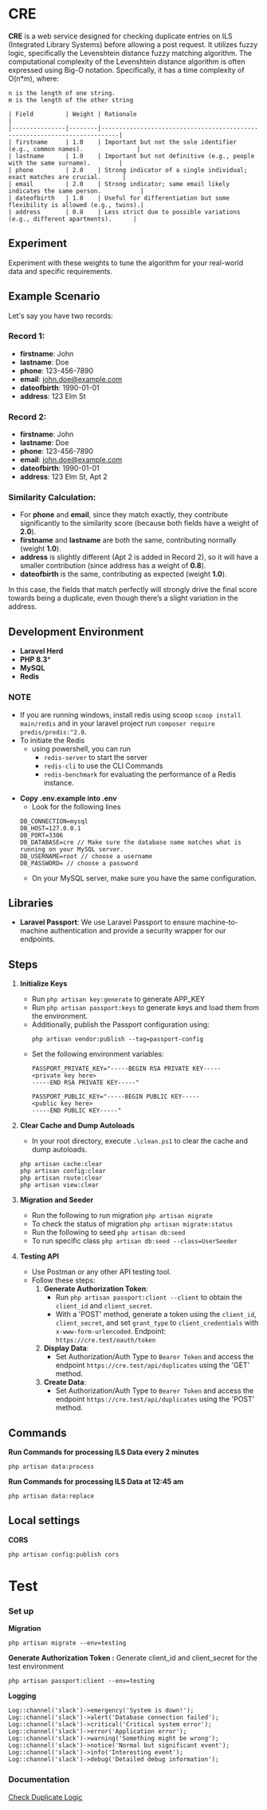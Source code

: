 # CRE

**CRE** is a web service designed for checking duplicate entries on ILS (Integrated Library Systems) before allowing a post request. It utilizes fuzzy logic, specifically the Levenshtein distance fuzzy matching algorithm.
The computational complexity of the Levenshtein distance algorithm is often expressed using Big-O notation. Specifically, it has a time complexity of O(n*m), where:
```
n is the length of one string.
m is the length of the other string
```

```
| Field         | Weight | Rationale                                                                 |
|---------------|--------|---------------------------------------------------------------------------|
| firstname     | 1.0    | Important but not the sole identifier (e.g., common names).               |
| lastname      | 1.0    | Important but not definitive (e.g., people with the same surname).        |
| phone         | 2.0    | Strong indicator of a single individual; exact matches are crucial.      |
| email         | 2.0    | Strong indicator; same email likely indicates the same person.           |
| dateofbirth   | 1.0    | Useful for differentiation but some flexibility is allowed (e.g., twins).|
| address       | 0.8    | Less strict due to possible variations (e.g., different apartments).      |

```
## Experiment

Experiment with these weights to tune the algorithm for your real-world data and specific requirements.

## Example Scenario

Let's say you have two records:

### Record 1:
- **firstname**: John
- **lastname**: Doe
- **phone**: 123-456-7890
- **email**: john.doe@example.com
- **dateofbirth**: 1990-01-01
- **address**: 123 Elm St

### Record 2:
- **firstname**: John
- **lastname**: Doe
- **phone**: 123-456-7890
- **email**: john.doe@example.com
- **dateofbirth**: 1990-01-01
- **address**: 123 Elm St, Apt 2

### Similarity Calculation:

- For **phone** and **email**, since they match exactly, they contribute significantly to the similarity score (because both fields have a weight of **2.0**).
- **firstname** and **lastname** are both the same, contributing normally (weight **1.0**).
- **address** is slightly different (Apt 2 is added in Record 2), so it will have a smaller contribution (since address has a weight of **0.8**).
- **dateofbirth** is the same, contributing as expected (weight **1.0**).

In this case, the fields that match perfectly will strongly drive the final score towards being a duplicate, even though there’s a slight variation in the address.

## Development Environment

- **Laravel Herd**
- **PHP 8.3***
- **MySQL**
- **Redis**

### NOTE
- If you are running windows, install redis using scoop `scoop install main/redis` and in your laravel project run `composer require predis/predis:^2.0`.
- To initiate the Redis
    - using powershell, you can run 
        - `redis-server` to start the server
        - `redis-cli` to use the CLI Commands
        - `redis-benchmark` for evaluating the performance of a Redis instance. 


<!--  copy .env.example into .env -->
- **Copy .env.example into .env**
    - Look for the following lines 
    ```
    DB_CONNECTION=mysql
    DB_HOST=127.0.0.1
    DB_PORT=3306
    DB_DATABASE=cre // Make sure the database name matches what is running on your MySQL server.
    DB_USERNAME=root // choose a username
    DB_PASSWORD= // choose a password
    ```
    - On your MySQL server, make sure you have the same configuration. 

## Libraries

- **Laravel Passport**: We use Laravel Passport to ensure machine-to-machine authentication and provide a security wrapper for our endpoints.

## Steps

1. **Initialize Keys**
   - Run `php artisan key:generate` to generate APP_KEY
   - Run `php artisan passport:keys` to generate keys and load them from the environment.
   - Additionally, publish the Passport configuration using:
     ```
     php artisan vendor:publish --tag=passport-config
     ```
   - Set the following environment variables:
     ```
     PASSPORT_PRIVATE_KEY="-----BEGIN RSA PRIVATE KEY-----
     <private key here>
     -----END RSA PRIVATE KEY-----"

     PASSPORT_PUBLIC_KEY="-----BEGIN PUBLIC KEY-----
     <public key here>
     -----END PUBLIC KEY-----"
     ```

2. **Clear Cache and Dump Autoloads**
   - In your root directory, execute `.\clean.ps1` to clear the cache and dump autoloads.

   ```
   php artisan cache:clear
   php artisan config:clear
   php artisan route:clear
   php artisan view:clear
   ```
3. **Migration and Seeder** 
   - Run the following to run migration `php artisan migrate`
   - To check the status of migration `php artisan migrate:status`
   - Run the following to seed `php artisan db:seed`
   - To run specific class `php artisan db:seed --class=UserSeeder`

4. **Testing API**
   - Use Postman or any other API testing tool.
   - Follow these steps:
     1. **Generate Authorization Token**:
        - Run `php artisan passport:client --client` to obtain the `client_id` and `client_secret`.
        - With a 'POST' method, generate a token using the `client_id`, `client_secret`, and set `grant_type` to `client_credentials` with `x-www-form-urlencoded`. Endpoint: `https://cre.test/oauth/token`
     2. **Display Data**:
        - Set Authorization/Auth Type to `Bearer Token` and access the endpoint `https://cre.test/api/duplicates` using the 'GET' method.
     3. **Create Data**:
        - Set Authorization/Auth Type to `Bearer Token` and access the endpoint `https://cre.test/api/duplicates` using the 'POST' method.

## Commands
**Run Commands for processing ILS Data every 2 minutes**
```
php artisan data:process
```

**Run Commands for processing ILS Data at 12:45 am**
```
php artisan data:replace
```

## Local settings
**CORS**
```
php artisan config:publish cors
```


# Test

### Set up
**Migration**
```
php artisan migrate --env=testing
```
**Generate Authorization Token :**
Generate client_id and client_secret for the test environment 

```
php artisan passport:client --env=testing
```


**Logging**

```// Log different severity levels
Log::channel('slack')->emergency('System is down!');
Log::channel('slack')->alert('Database connection failed');
Log::channel('slack')->critical('Critical system error');
Log::channel('slack')->error('Application error');
Log::channel('slack')->warning('Something might be wrong');
Log::channel('slack')->notice('Normal but significant event');
Log::channel('slack')->info('Interesting event');
Log::channel('slack')->debug('Detailed debug information');

```

### Documentation 
[Check Duplicate Logic](https://epldotca-my.sharepoint.com/:w:/r/personal/abdul_ojulari_epl_ca/_layouts/15/Doc.aspx?sourcedoc=%7BFF3E42D6-702F-4374-8446-C5434C6EF0BF%7D&file=DUPLICATE%20CHECKThe%20logic.docx&wdLOR=c81D8B81D-8562-1348-B0F1-E796ABDF811B&fromShare=true&action=default&mobileredirect=true)